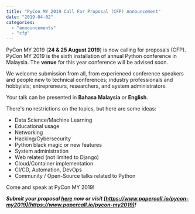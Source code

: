 ```yaml
---
title: "PyCon MY 2019 Call For Proposal (CFP) Announcement"
date: "2019-04-02"
categories: 
  - "announcements"
  - "cfp"
---
```


PyCon MY 2019 (**24 & 25 August 2019**) is now calling for proposals (CFP). PyCon MY 2019 is the sixth installation of annual Python conference in Malaysia. The **venue** for this year conference will be advised soon.

We welcome submission from all, from experienced conference speakers and people new to technical conferences; industry professionals and hobbyists; entrepreneurs, researchers, and system administrators.

Your talk can be presented in **Bahasa Malaysia** or **English**.

There's no restrictions on the topics, but here are some ideas:

- Data Science/Machine Learning
- Educational usage
- Networking
- Hacking/Cybersecurity
- Python black magic or new features
- System administration
- Web related (not limited to Django)
- Cloud/Container implementation
- CI/CD, Automation, DevOps
- Community / Open-Source talks related to Python

Come and speak at PyCon MY 2019!

**_Submit your proposal [here](https://www.papercall.io/pycon-my2019) now or visit [https://www.papercall.io/pycon-my2019](https://www.papercall.io/pycon-my2019)!_**
